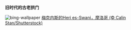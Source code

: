 
**旧时代的古老拱门**

![bing-wallpaper](https://www.bing.com/th?id=OHR.MeknesMorocco_ZH-CN7953910585_1920x1080.jpg)
[梅克内斯的Heri es-Swani，摩洛哥 (© Calin Stan/Shutterstock)](https://www.bing.com/search?q=%E6%A2%85%E5%85%8B%E5%86%85%E6%96%AF&amp;form=hpcapt&amp;mkt=zh-cn)
  